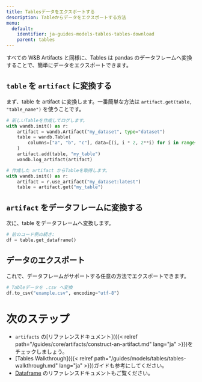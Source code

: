 ```yaml
---
title: Tablesデータをエクスポートする
description: Tableからデータをエクスポートする方法
menu:
  default:
    identifier: ja-guides-models-tables-tables-download
    parent: tables
---
```


すべての W&B Artifacts と同様に、Tables は pandas のデータフレームへ変換することで、簡単にデータをエクスポートできます。

## `table` を `artifact` に変換する
まず、table を artifact に変換します。一番簡単な方法は `artifact.get(table, "table_name")` を使うことです。

```python
# 新しいTableを作成してログします。
with wandb.init() as r:
    artifact = wandb.Artifact("my_dataset", type="dataset")
    table = wandb.Table(
        columns=["a", "b", "c"], data=[(i, i * 2, 2**i) for i in range(10)]
    )
    artifact.add(table, "my_table")
    wandb.log_artifact(artifact)

# 作成した artifact からTableを取得します。
with wandb.init() as r:
    artifact = r.use_artifact("my_dataset:latest")
    table = artifact.get("my_table")
```

## `artifact` をデータフレームに変換する
次に、table をデータフレームへ変換します。

```python
# 前のコード例の続き:
df = table.get_dataframe()
```

## データのエクスポート
これで、データフレームがサポートする任意の方法でエクスポートできます。

```python
# Tableデータを .csv へ変換
df.to_csv("example.csv", encoding="utf-8")
```

# 次のステップ
- `artifacts` の[リファレンスドキュメント]({{< relref path="/guides/core/artifacts/construct-an-artifact.md" lang="ja" >}})をチェックしましょう。
- [Tables Walkthrough]({{< relref path="/guides/models/tables/tables-walkthrough.md" lang="ja" >}})ガイドも参考にしてください。
- [Dataframe](https://pandas.pydata.org/docs/reference/api/pandas.DataFrame.html) のリファレンスドキュメントもご覧ください。